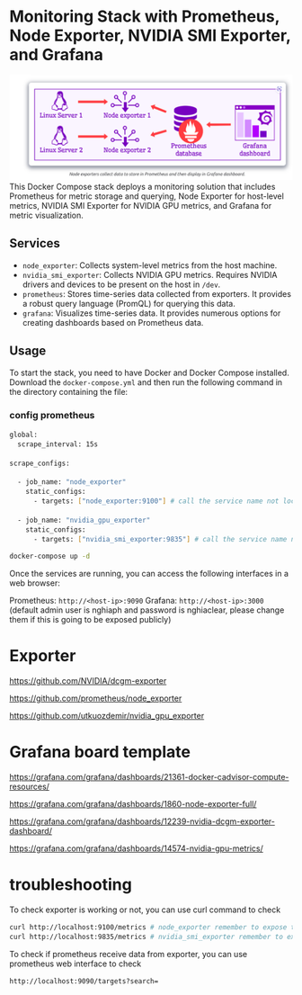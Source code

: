 # Monitoring Stack with Prometheus, Node Exporter, NVIDIA SMI Exporter, and Grafana
![Alt text](image.png)
This Docker Compose stack deploys a monitoring solution that includes Prometheus for metric storage and querying, Node Exporter for host-level metrics, NVIDIA SMI Exporter for NVIDIA GPU metrics, and Grafana for metric visualization.

## Services

- `node_exporter`: Collects system-level metrics from the host machine.
- `nvidia_smi_exporter`: Collects NVIDIA GPU metrics. Requires NVIDIA drivers and devices to be present on the host in `/dev`.
- `prometheus`: Stores time-series data collected from exporters. It provides a robust query language (PromQL) for querying this data.
- `grafana`: Visualizes time-series data. It provides numerous options for creating dashboards based on Prometheus data.

## Usage

To start the stack, you need to have Docker and Docker Compose installed. Download the `docker-compose.yml` and then run the following command in the directory containing the file:

### config prometheus
```bash
global:
  scrape_interval: 15s

scrape_configs:

  - job_name: "node_exporter"
    static_configs:
      - targets: ["node_exporter:9100"] # call the service name not localhost because prometheus is in the same network with node_exporter

  - job_name: "nvidia_gpu_exporter"
    static_configs:
      - targets: ["nvidia_smi_exporter:9835"] # call the service name not localhost because prometheus is in the same network with nvidia_smi_exporter
```
```bash
docker-compose up -d
```
Once the services are running, you can access the following interfaces in a web browser:

Prometheus: `http://<host-ip>:9090`
Grafana: `http://<host-ip>:3000` (default admin user is nghiaph and password is nghiaclear, please change them if this is going to be exposed publicly)
# Exporter

https://github.com/NVIDIA/dcgm-exporter

https://github.com/prometheus/node_exporter


https://github.com/utkuozdemir/nvidia_gpu_exporter

# Grafana board template
https://grafana.com/grafana/dashboards/21361-docker-cadvisor-compute-resources/

https://grafana.com/grafana/dashboards/1860-node-exporter-full/

https://grafana.com/grafana/dashboards/12239-nvidia-dcgm-exporter-dashboard/

https://grafana.com/grafana/dashboards/14574-nvidia-gpu-metrics/

# troubleshooting

To check exporter is working or not, you can use curl command to check

```bash
curl http://localhost:9100/metrics # node_exporter remember to expose to port 9100
curl http://localhost:9835/metrics # nvidia_smi_exporter remember to expose to port 9835
```
To check if prometheus receive data from exporter, you can use prometheus web interface to check

```bash
http://localhost:9090/targets?search=
```